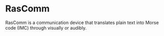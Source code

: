 # RasComm
RasComm is a communication device that translates plain text into Morse code (IMC) through visually or audibly.
